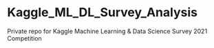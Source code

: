 # Kaggle_ML_DL_Survey_Analysis
Private repo for Kaggle Machine Learning &amp; Data Science Survey 2021 Competition
